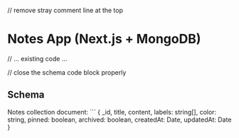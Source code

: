 // <CHANGE> remove stray comment line at the top
# Notes App (Next.js + MongoDB)

// ... existing code ...

// <CHANGE> close the schema code block properly
## Schema
Notes collection document:
\`\`\`
{ _id, title, content, labels: string[], color: string, pinned: boolean, archived: boolean, createdAt: Date, updatedAt: Date }
